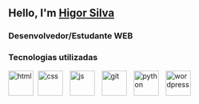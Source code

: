 ## Hello, I'm [Higor Silva](https://www.linkedin.com/in/higorsilva97)
### Desenvolvedor/Estudante WEB
### Tecnologias utilizadas
<div>
  <img src="https://cdn.jsdelivr.net/gh/devicons/devicon/icons/html5/html5-original.svg" alt="html" width="50"/>  
  <img src="https://cdn.jsdelivr.net/gh/devicons/devicon/icons/css3/css3-original.svg" alt="css" width="50" hspace="5"/>
  <img src="https://cdn.jsdelivr.net/gh/devicons/devicon/icons/javascript/javascript-original.svg" alt="js" width="50" hspace="5"/>
  <img src="https://cdn.jsdelivr.net/gh/devicons/devicon/icons/git/git-original.svg"  alt="git" width="50" hspace="5"/>
  <img src="https://cdn.jsdelivr.net/gh/devicons/devicon/icons/python/python-original.svg" alt="python" width="50" hspace="5"/>
  <img src="https://cdn.jsdelivr.net/gh/devicons/devicon/icons/wordpress/wordpress-original.svg" alt="wordpress" width="50" hspace="5"/>

          
</div>

